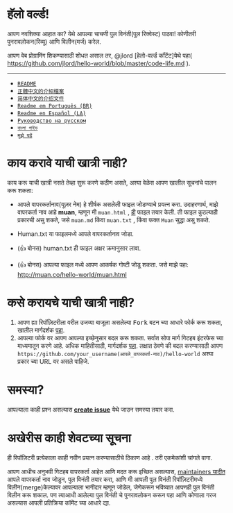 #  हॅलो वर्ल्ड!

आपण नवशिक्या आहात का? येथे आपल्या चाचणी पुल विनंती(पुल रिक्वेस्ट) पाठवा! कोणीतरी पुनरावलोकन(रिव्यू) आणि विलीन(मर्ज) करेल.

आपण वेब प्रोग्रामिंग शिकण्यासाठी शोधत असाल तर, @jlord [हेलो-वर्ल्ड कॉंटेंट]येथे पहा( https://github.com/jlord/hello-world/blob/master/code-life.md ).

---

- [`README`](README.md)
- [`正體中文的介紹檔案`](README-zhtw.md)
- [`简体中文的介绍文件`](README-zhcn.md)
- [`Readme em Português (BR)`](README-ptBR.md)
- [`Readme en Español (LA)`](README-spLA.md)
- [`Руководство на русском`](README-ru.md)
- [`বাংলা গাইড`](README-bn.md)
- [`मुझे पढें`](README-hindi.md)

# काय करावे याची खात्री नाही?

काय करू याची खात्री नसते तेव्हा सुरू करणे कठीण असते, अश्या वेळेस आपण खालील सूचनांचे पालन करू शकता:

- आपले वापरकर्तानाव(यूज़र नेम) हे शीर्षक असलेली फाइल जोडण्याचे प्रयत्न करा. उदाहरणार्थ, माझे वापरकर्ता नाव आहे **muan**, म्हणून मी `muan.html` , [ही](https://github.com/muan/hello-world/commit/a25ce6ab6d71fa3e7311e90538eee3f797b29aec) फाइल तयार केली. ती फाइल कुठल्याही प्रकारची असु शकते, जसे  `muan.md` किंवा `muan.txt` , किंवा फक्त `Muan` सुद्धा असु शकते.

- Human.txt या फाइलमध्ये आपले वापरकर्तानाव जोडा.

- (:+1: बोनस) human.txt ही फाइल अक्षर क्रमानुसार लावा.

- (:+1: बोनस) आपल्या फाइल मध्ये आपण आकर्षक गोष्टी जोडू शकता. जसे माझे पहा: http://muan.co/hello-world/muan.html

# कसे करायचे याची खात्री नाही?

1. आपण ह्या रिपॉज़िटरीला वरील उजव्या बाजूला असलेल्या <kbd>Fork</kbd> बटन च्या आधारे फोर्क करू शकता, खालील मार्गदर्शक [पहा](https://help.github.com/articles/fork-a-repo/#fork-an-example-repository).
2. आपल्या फोर्क वर आपण आपल्या इच्छेनुसार बदल करू शकता. सर्वात सोपा मार्ग गिटहब इंटरफेस च्या माध्यमातून करणे आहे. अधिक माहितीसाठी, मार्गदर्शक [पहा](https://guides.github.com/activities/hello-world/#branch). लक्षात ठेवणे की बदल करण्यासाठी आपण `https://github.com/your_username(आपले_वापरकर्ता-नाव)/hello-world` अश्या प्रकार च्या URL वर असले पाहिजे.

# समस्या?

 आपल्याला काही प्रश्न असल्यास [**create issue**](https://github.com/muan/hello-world/issues/new) येथे जाउन समस्या तयार करा.

# अखेरीस काही शेवटच्या सूचना

ही रिपॉज़िटरी प्रत्येकाला काही नवीन प्रयत्न करण्यासाठीचे ठिकाण आहे . तरी एकमेकांशी चांगले वागा.

आपण आधीच अनुभवी गिटहब वापरकर्ता आहेत आणि मदत करू इच्छित असल्यास, [maintainers यादीत](MAINTAINERS.md) आपले वापरकर्ता नाव जोडुन, पुल विनंती तयार करा, आणि मी आपली पुल विनंती रिपॉज़िटरीमध्ये विलीन(merge)केल्यावर आपल्याला भागीदार म्हणून जोडेल, जेणेकरून भविष्यात आपणही पुल विनंती विलीन करू शकाल. पण त्याआधी आलेल्या पुल विनंती चे पुनरावलोकन करून पहा आणि कोणाला गरज असल्यास आपली प्रतिक्रिया कॉमेंट च्या आधारे द्या.
